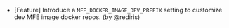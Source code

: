 - [Feature] Introduce a `MFE_DOCKER_IMAGE_DEV_PREFIX` setting to customize dev MFE image docker repos. (by @rediris)
